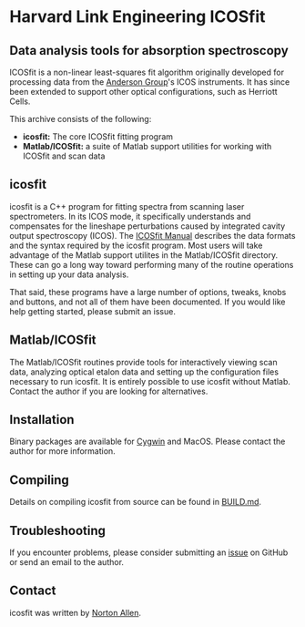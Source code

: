 # Harvard Link Engineering ICOSfit
## Data analysis tools for absorption spectroscopy

ICOSfit is a non-linear least-squares fit algorithm originally developed for processing
data from the [Anderson Group](https://www.arp.harvard.edu/)'s ICOS instruments. It has
since been extended to support other optical configurations, such as Herriott Cells.

This archive consists of the following:
- **icosfit:** The core ICOSfit fitting program
- **Matlab/ICOSfit:** a suite of Matlab support utilities for working with ICOSfit and scan data

## icosfit
icosfit is a C++ program for fitting spectra from scanning laser spectrometers. In its
ICOS mode, it specifically understands and compensates for the lineshape perturbations
caused by integrated cavity output spectroscopy (ICOS). The [ICOSfit
Manual](https://www.arp.harvard.edu/eng/das/manuals/icosfit.html) describes the data
formats and the syntax required by the icosfit program. Most users will take advantage
of the Matlab support utilites in the Matlab/ICOSfit directory. These can go a long
way toward performing many of the routine operations in setting up your data analysis.

That said, these programs have a large number of options, tweaks, knobs and buttons,
and not all of them have been documented. If you would like help getting started,
please submit an issue.

## Matlab/ICOSfit
The Matlab/ICOSfit routines provide tools for interactively viewing scan data,
analyzing optical etalon data and setting up the configuration files necessary
to run icosfit. It is entirely possible to use icosfit without Matlab. Contact
the author if you are looking for alternatives.

## Installation
Binary packages are available for [Cygwin](https://cygwin.com) and MacOS. Please
contact the author for more information.

## Compiling
Details on compiling icosfit from source can be found in
[BUILD.md](https://github.com/nthallen/icosfit/blob/master/BUILD.md).

## Troubleshooting
If you encounter problems, please consider submitting an
[issue](https://github.com/nthallen/icosfit/issues) on GitHub or send an
email to the author.

## Contact
icosfit was written by [Norton Allen](mailto:allen@huarp.harvard.edu).
